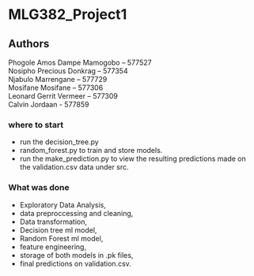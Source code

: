 # MLG382_Project1
## Authors
Phogole Amos Dampe Mamogobo – 577527 <br>
Nosipho Precious Donkrag – 577354 <br>
Njabulo Marrengane – 577729 <br>
Mosifane Mosifane – 577306 <br>
Leonard Gerrit Vermeer – 577309 <br>
Calvin Jordaan - 577859 <br>

### where to start
-  run the decision_tree.py
-  random_forest.py
   to train and store models.
 - run the make_prediction.py to view the resulting predictions made on the validation.csv data under src.

### What was done
- Exploratory Data Analysis,
- data preproccessing and cleaning,
- Data transformation,
- Decision tree ml model,
- Random Forest ml model,
- feature engineering,
- storage of both models in .pk files,
- final predictions on validation.csv. 


